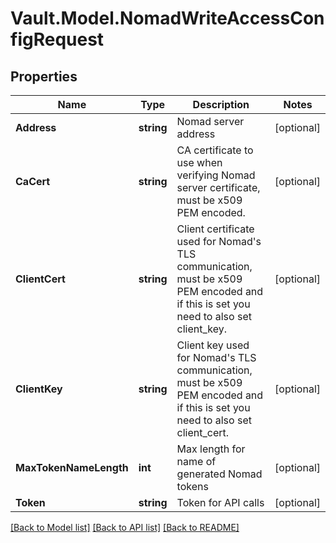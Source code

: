 # Vault.Model.NomadWriteAccessConfigRequest

## Properties

Name | Type | Description | Notes
------------ | ------------- | ------------- | -------------
**Address** | **string** | Nomad server address | [optional] 
**CaCert** | **string** | CA certificate to use when verifying Nomad server certificate, must be x509 PEM encoded. | [optional] 
**ClientCert** | **string** | Client certificate used for Nomad&#x27;s TLS communication, must be x509 PEM encoded and if this is set you need to also set client_key. | [optional] 
**ClientKey** | **string** | Client key used for Nomad&#x27;s TLS communication, must be x509 PEM encoded and if this is set you need to also set client_cert. | [optional] 
**MaxTokenNameLength** | **int** | Max length for name of generated Nomad tokens | [optional] 
**Token** | **string** | Token for API calls | [optional] 


[[Back to Model list]](../README.md#documentation-for-models) [[Back to API list]](../README.md#documentation-for-api-endpoints) [[Back to README]](../README.md)

